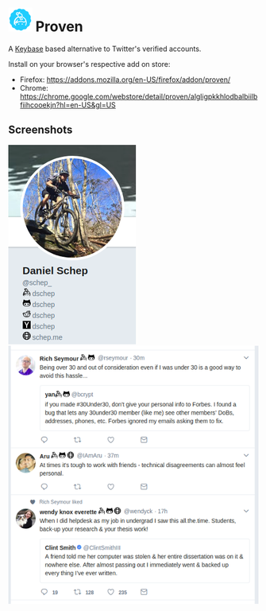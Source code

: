 # ![](./icon_48.png) Proven
A [Keybase](https://keybase.io) based alternative to Twitter's verified
accounts.

Install on your browser's respective add on store:
* Firefox: https://addons.mozilla.org/en-US/firefox/addon/proven/
* Chrome: https://chrome.google.com/webstore/detail/proven/algligpkkhlodbalbiilbfiihcooekjn?hl=en-US&gl=US

## Screenshots
![](./screenshot.png)
![](./screenshot2.png)
